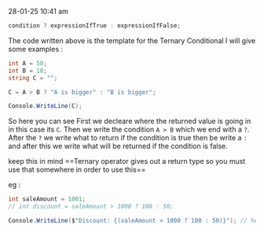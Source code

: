 28-01-25
10:41 am

``` C#
condition ? expressionIfTrue : expressionIfFalse;
```

The code written above is the template for the Ternary Conditional 
I will give some examples :

``` C#
int A = 50;
int B = 10;
string C = "";

C = A > B ? "A is bigger" : "B is bigger";

Console.WriteLine(C);
```

So here you can see First we decleare where the returned value is going in in this case its `C`.
Then we write the condition `A > B` which we end with a `?`.
After the `?` we write what to return if the condition is true then be write a `:` and after this we write what will be returned if the condition is false. 


keep this in mind ==Ternary operator gives out a return type so you must use that somewhere in order to use this== 

eg : 

``` C#
int saleAmount = 1001;
// int discount = saleAmount > 1000 ? 100 : 50;

Console.WriteLine($"Discount: {(saleAmount > 1000 ? 100 : 50)}"); // here for printing in console
```
